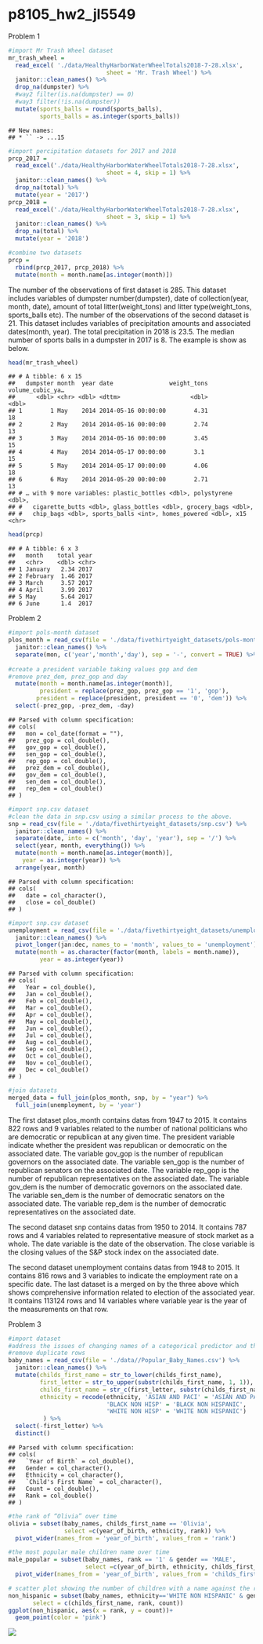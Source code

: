 p8105\_hw2\_jl5549
================

Problem 1

``` r
#import Mr Trash Wheel dataset
mr_trash_wheel = 
  read_excel( './data/HealthyHarborWaterWheelTotals2018-7-28.xlsx', 
                            sheet = 'Mr. Trash Wheel') %>% 
  janitor::clean_names() %>% 
  drop_na(dumpster) %>% 
  #way2 filter(is.na(dumpster) == 0)
  #way3 filter(!is.na(dumpster)) 
  mutate(sports_balls = round(sports_balls), 
         sports_balls = as.integer(sports_balls))
```

    ## New names:
    ## * `` -> ...15

``` r
#import percipitation datasets for 2017 and 2018
prcp_2017 = 
  read_excel('./data/HealthyHarborWaterWheelTotals2018-7-28.xlsx', 
                            sheet = 4, skip = 1) %>% 
  janitor::clean_names() %>% 
  drop_na(total) %>% 
  mutate(year = '2017')
prcp_2018 = 
  read_excel('./data/HealthyHarborWaterWheelTotals2018-7-28.xlsx', 
                            sheet = 3, skip = 1) %>% 
  janitor::clean_names() %>% 
  drop_na(total) %>% 
  mutate(year = '2018')

#combine two datasets
prcp = 
  rbind(prcp_2017, prcp_2018) %>% 
  mutate(month = month.name[as.integer(month)])
```

The number of the observations of first dataset is 285. This dataset
includes variables of dumpster number(dumpster), date of
collection(year, month, date), amount of total litter(weight\_tons) and
litter type(weight\_tons, sports\_balls etc). The number of the
observations of the second dataset is 21. This dataset includes
variables of precipitation amounts and associated dates(month, year).
The total precipitation in 2018 is 23.5. The median number of sports
balls in a dumpster in 2017 is 8. The example is show as below.

``` r
head(mr_trash_wheel)
```

    ## # A tibble: 6 x 15
    ##   dumpster month  year date                weight_tons volume_cubic_ya…
    ##      <dbl> <chr> <dbl> <dttm>                    <dbl>            <dbl>
    ## 1        1 May    2014 2014-05-16 00:00:00        4.31               18
    ## 2        2 May    2014 2014-05-16 00:00:00        2.74               13
    ## 3        3 May    2014 2014-05-16 00:00:00        3.45               15
    ## 4        4 May    2014 2014-05-17 00:00:00        3.1                15
    ## 5        5 May    2014 2014-05-17 00:00:00        4.06               18
    ## 6        6 May    2014 2014-05-20 00:00:00        2.71               13
    ## # … with 9 more variables: plastic_bottles <dbl>, polystyrene <dbl>,
    ## #   cigarette_butts <dbl>, glass_bottles <dbl>, grocery_bags <dbl>,
    ## #   chip_bags <dbl>, sports_balls <int>, homes_powered <dbl>, x15 <chr>

``` r
head(prcp)
```

    ## # A tibble: 6 x 3
    ##   month    total year 
    ##   <chr>    <dbl> <chr>
    ## 1 January   2.34 2017 
    ## 2 February  1.46 2017 
    ## 3 March     3.57 2017 
    ## 4 April     3.99 2017 
    ## 5 May       5.64 2017 
    ## 6 June      1.4  2017

Problem 2

``` r
#import pols-month dataset
plos_month = read_csv(file = './data/fivethirtyeight_datasets/pols-month.csv') %>% 
  janitor::clean_names() %>% 
  separate(mon, c('year','month','day'), sep = '-', convert = TRUE) %>% 
  
#create a president variable taking values gop and dem
#remove prez_dem, prez_gop and day
  mutate(month = month.name[as.integer(month)],
         president = replace(prez_gop, prez_gop == '1', 'gop'),
        president = replace(president, president == '0', 'dem')) %>% 
  select(-prez_gop, -prez_dem, -day) 
```

    ## Parsed with column specification:
    ## cols(
    ##   mon = col_date(format = ""),
    ##   prez_gop = col_double(),
    ##   gov_gop = col_double(),
    ##   sen_gop = col_double(),
    ##   rep_gop = col_double(),
    ##   prez_dem = col_double(),
    ##   gov_dem = col_double(),
    ##   sen_dem = col_double(),
    ##   rep_dem = col_double()
    ## )

``` r
#import snp.csv dataset
#clean the data in snp.csv using a similar process to the above.
snp = read_csv(file = './data/fivethirtyeight_datasets/snp.csv') %>% 
  janitor::clean_names() %>% 
  separate(date, into = c('month', 'day', 'year'), sep = '/') %>% 
  select(year, month, everything()) %>% 
  mutate(month = month.name[as.integer(month)],
    year = as.integer(year)) %>% 
  arrange(year, month)
```

    ## Parsed with column specification:
    ## cols(
    ##   date = col_character(),
    ##   close = col_double()
    ## )

``` r
#import snp.csv dataset
unemployment = read_csv(file = './data/fivethirtyeight_datasets/unemployment.csv') %>% 
  janitor::clean_names() %>% 
  pivot_longer(jan:dec, names_to = 'month', values_to = 'unemployment') %>% 
  mutate(month = as.character(factor(month, labels = month.name)),
         year = as.integer(year))
```

    ## Parsed with column specification:
    ## cols(
    ##   Year = col_double(),
    ##   Jan = col_double(),
    ##   Feb = col_double(),
    ##   Mar = col_double(),
    ##   Apr = col_double(),
    ##   May = col_double(),
    ##   Jun = col_double(),
    ##   Jul = col_double(),
    ##   Aug = col_double(),
    ##   Sep = col_double(),
    ##   Oct = col_double(),
    ##   Nov = col_double(),
    ##   Dec = col_double()
    ## )

``` r
#join datasets
merged_data = full_join(plos_month, snp, by = "year") %>% 
  full_join(unemployment, by = 'year')
```

The first dataset plos\_month contains datas from 1947 to 2015. It
contains 822 rows and 9 variables related to the number of national
politicians who are democratic or republican at any given time. The
president variable indicate whether the president was republican or
democratic on the associated date. The variable gov\_gop is the number
of republican governors on the associated date. The variable sen\_gop is
the number of republican senators on the associated date. The variable
rep\_gop is the number of republican representatives on the associated
date. The variable gov\_dem is the number of democratic governors on the
associated date. The variable sen\_dem is the number of democratic
senators on the associated date. The variable rep\_dem is the number of
democratic representatives on the associated date.

The second dataset snp contains datas from 1950 to 2014. It contains 787
rows and 4 variables related to representative measure of stock market
as a whole. The date variable is the date of the observation. The close
variable is the closing values of the S\&P stock index on the associated
date.

The second dataset unemployment contains datas from 1948 to 2015. It
contains 816 rows and 3 variables to indicate the employment rate on a
specific date. The last dataset is a merged on by the three above which
shows comprehensive information related to election of the associated
year. It contains 113124 rows and 14 variables where variable year is
the year of the measurements on that row.

Problem 3

``` r
#import dataset
#address the issues of changing names of a categorical predictor and the case structure of string variables
#remove duplicate rows
baby_names = read_csv(file = './data//Popular_Baby_Names.csv') %>% 
  janitor::clean_names() %>% 
  mutate(childs_first_name = str_to_lower(childs_first_name),
         first_letter = str_to_upper(substr(childs_first_name, 1, 1)),
         childs_first_name = str_c(first_letter, substr(childs_first_name,2,nchar(childs_first_name))),
         ethnicity = recode(ethnicity, 'ASIAN AND PACI' = 'ASIAN AND PACIFIC ISLANDER', 
                            'BLACK NON HISP' = 'BLACK NON HISPANIC', 
                            'WHITE NON HISP' = 'WHITE NON HISPANIC')
          ) %>%
  select(-first_letter) %>% 
  distinct()
```

    ## Parsed with column specification:
    ## cols(
    ##   `Year of Birth` = col_double(),
    ##   Gender = col_character(),
    ##   Ethnicity = col_character(),
    ##   `Child's First Name` = col_character(),
    ##   Count = col_double(),
    ##   Rank = col_double()
    ## )

``` r
#the rank of “Olivia” over time
olivia = subset(baby_names, childs_first_name == 'Olivia', 
                select =c(year_of_birth, ethnicity, rank)) %>% 
  pivot_wider(names_from = 'year_of_birth', values_from = 'rank')

#the most popular male children name over time
male_popular = subset(baby_names, rank == '1' & gender == 'MALE',
                      select =c(year_of_birth, ethnicity, childs_first_name)) %>% 
  pivot_wider(names_from = 'year_of_birth', values_from = 'childs_first_name')
```

``` r
# scatter plot showing the number of children with a name against the rank in popularity of that name
non_hispanic = subset(baby_names, ethnicity=='WHITE NON HISPANIC' & gender == 'MALE' & year_of_birth == '2016', 
       select = c(childs_first_name, rank, count))
ggplot(non_hispanic, aes(x = rank, y = count))+
  geom_point(color = 'pink')
```

![](p8015_hw_jl5549_files/figure-gfm/unnamed-chunk-10-1.png)<!-- -->
